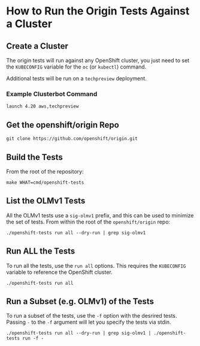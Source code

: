 # How to Run the Origin Tests Against a Cluster

## Create a Cluster

The origin tests will run against any OpenShift cluster, you just need to set the
`KUBECONFIG` variable for the `oc` (or `kubectl`) command.

Additional tests will be run on a `techpreview` deployment.

### Example Clusterbot Command
```
launch 4.20 aws,techpreview
```

## Get the openshift/origin Repo

```
git clone https://github.com/openshift/origin.git
```

## Build the Tests

From the root of the repository:
```
make WHAT=cmd/openshift-tests
```

## List the OLMv1 Tests

All the OLMv1 tests use a `sig-olmv1` prefix, and this can be used to minimize the set of tests. From within the root of the `openshift/origin` repo:

```
./openshift-tests run all --dry-run | grep sig-olmv1
```

## Run ALL the Tests

To run all the tests, use the `run all` options. This requires the `KUBECONFIG` variable to reference the OpenShift cluster.

```
./openshift-tests run all
```

## Run a Subset (e.g. OLMv1) of the Tests

To run a subset of the tests, use the `-f` option with the desrired tests. Passing `-` to the `-f` argument will let you specify the tests via stdin.

```
./openshift-tests run all --dry-run | grep sig-olmv1 | ./openshift-tests run -f -
```
